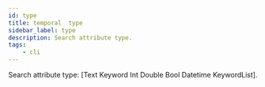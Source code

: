 ```yaml
---
id: type
title: temporal  type
sidebar_label: type
description: Search attribute type.
tags:
    - cli
---
```


Search attribute type: [Text Keyword Int Double Bool Datetime KeywordList].
